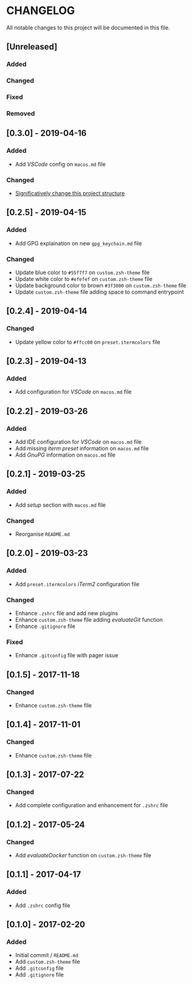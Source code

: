 # CHANGELOG

All notable changes to this project will be documented in this file.

## [Unreleased]

### Added
### Changed
### Fixed
### Removed

## [0.3.0] - 2019-04-16

### Added

- Add _VSCode_ config on `macos.md` file

### Changed

- [Significatively change this project structure](https://github.com/NitnekB/personal_wiki/issues/11)

## [0.2.5] - 2019-04-15

### Added

- Add GPG explaination on new `gpg_keychain.md` file

### Changed

- Update blue color to `#55f7f7` on `custom.zsh-theme` file
- Update white color to `#efefef` on `custom.zsh-theme` file
- Update background color to brown `#3f3000` on `custom.zsh-theme` file
- Update `custom.zsh-theme` file adding space to command entrypoint

## [0.2.4] - 2019-04-14

### Changed

- Update yellow color to `#ffcc00` on `preset.itermcolors` file

## [0.2.3] - 2019-04-13

### Added

- Add configuration for _VSCode_ on `macos.md` file

## [0.2.2] - 2019-03-26

### Added

- Add IDE configuration for _VSCode_ on `macos.md` file
- Add missing _iterm preset_ information on `macos.md` file
- Add _GnuPG_ information on `macos.md` file

## [0.2.1] - 2019-03-25

### Added

- Add _setup_ section with `macos.md` file

### Changed

- Reorganise `README.md`

## [0.2.0] - 2019-03-23

### Added

- Add `preset.itermcolors` _iTerm2_ configuration file

### Changed

- Enhance `.zshrc` file and add new plugins
- Enhance `custom.zsh-theme` file adding _evaluateGit_ function
- Enhance `.gitignore` file

### Fixed

- Enhance `.gitconfig` file with pager issue

## [0.1.5] - 2017-11-18

### Changed

- Enhance `custom.zsh-theme` file

## [0.1.4] - 2017-11-01

### Changed

- Enhance `custom.zsh-theme` file

## [0.1.3] - 2017-07-22

### Changed

- Add complete configuration and enhancement for `.zshrc` file

## [0.1.2] - 2017-05-24

### Changed

- Add _evaluateDocker_ function on `custom.zsh-theme` file

## [0.1.1] - 2017-04-17

### Added

- Add `.zshrc` config file

## [0.1.0] - 2017-02-20

### Added

- Initial commit / `README.md`
- Add `custom.zsh-theme` file
- Add `.gitconfig` file
- Add `.gitignore` file
